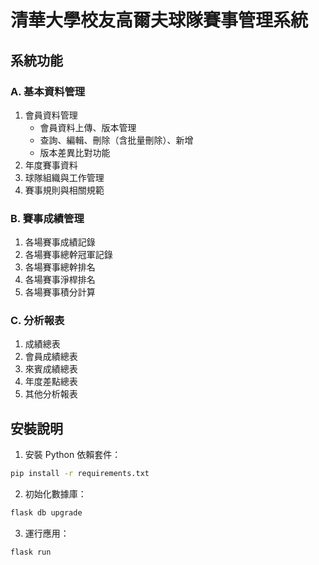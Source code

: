 # 清華大學校友高爾夫球隊賽事管理系統

## 系統功能

### A. 基本資料管理
1. 會員資料管理
   - 會員資料上傳、版本管理
   - 查詢、編輯、刪除（含批量刪除）、新增
   - 版本差異比對功能
2. 年度賽事資料
3. 球隊組織與工作管理
4. 賽事規則與相關規範

### B. 賽事成績管理
1. 各場賽事成績記錄
2. 各場賽事總幹冠軍記錄
3. 各場賽事總幹排名
4. 各場賽事淨桿排名
5. 各場賽事積分計算

### C. 分析報表
1. 成績總表
2. 會員成績總表
3. 來賓成績總表
4. 年度差點總表
5. 其他分析報表

## 安裝說明

1. 安裝 Python 依賴套件：
```bash
pip install -r requirements.txt
```

2. 初始化數據庫：
```bash
flask db upgrade
```

3. 運行應用：
```bash
flask run
```
